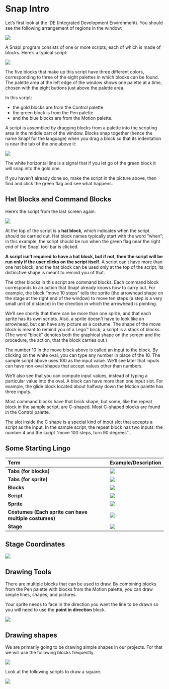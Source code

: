 # Snap Intro

Let’s first look at the IDE \(Integrated Development Environment\). You should see the following arrangement of regions in the window:

![](../.gitbook/assets/1%20%282%29.png)

A Snap! program consists of one or more scripts, each of which is made of blocks. Here’s a typical script:

![](../.gitbook/assets/2%20%283%29.png)

The five blocks that make up this script have three different colors, corresponding to three of the eight palettes in which blocks can be found. The palette area at the left edge of the window shows one palette at a time, chosen with the eight buttons just above the palette area. 

In this script:

* the gold blocks are from the Control palette
* the green block is from the Pen palette
* and the blue blocks are from the Motion palette. 

A script is assembled by dragging blocks from a palette into the scripting area in the middle part of the window. Blocks snap together \(hence the name Snap! for the language\) when you drag a block so that its indentation is near the tab of the one above it:

![](../.gitbook/assets/3%20%283%29.png)

The white horizontal line is a signal that if you let go of the green block it will snap into the gold one.

If you haven’t already done so, make the script in the picture above, then find and click the green flag and see what happens.

## Hat Blocks and Command Blocks

Here’s the script from the last screen again:

![](../.gitbook/assets/4.png)

At the top of the script is a **hat block**, which indicates when the script should be carried out. Hat block names typically start with the word “when”; in this example, the script should be run when the green flag near the right end of the Snap! tool bar is clicked.

**A script isn’t required to have a hat block, but if not, then the script will be run only if the user clicks on the script itself**. A script can’t have more than one hat block, and the hat block can be used only at the top of the script; its distinctive shape is meant to remind you of that.

The other blocks in this script are command blocks. Each command block corresponds to an action that Snap! already knows how to carry out. For example, the block “move 10 steps” tells the sprite \(the arrowhead shape on the stage at the right end of the window\) to move ten steps \(a step is a very small unit of distance\) in the direction in which the arrowhead is pointing. 

We’ll see shortly that there can be more than one sprite, and that each sprite has its own scripts. Also, a sprite doesn’t have to look like an arrowhead, but can have any picture as a costume. The shape of the move block is meant to remind you of a Lego™ brick; a script is a stack of blocks. \(The word “block” denotes both the graphical shape on the screen and the procedure, the action, that the block carries out.\)

The number 10 in the move block above is called an input to the block. By clicking on the white oval, you can type any number in place of the 10. The sample script above uses 100 as the input value. We’ll see later that inputs can have non-oval shapes that accept values other than numbers. 

We’ll also see that you can compute input values, instead of typing a particular value into the oval. A block can have more than one input slot. For example, the glide block located about halfway down the Motion palette has three inputs. 

Most command blocks have that brick shape, but some, like the repeat block in the sample script, are C-shaped. Most C-shaped blocks are found in the Control palette. 

The slot inside the C shape is a special kind of input slot that accepts a script as the input. In the sample script, the repeat block has two inputs: the number 4 and the script “move 100 steps, turn 90 degrees” .

## Some Starting Lingo

| **Term** | **Example/Description** |
| :--- | :--- |
| **Tabs \(for blocks\)** | ![](../.gitbook/assets/10%20%282%29.png) |
| **Tabs \(for sprite\)** | ![](../.gitbook/assets/11%20%281%29.png) |
| **Blocks** | ![](../.gitbook/assets/12%20%282%29.png) |
| **Script** | ![](../.gitbook/assets/13.png) |
| **Sprite** | ![](../.gitbook/assets/14%20%281%29.png) |
| **Costumes \(Each sprite can have multiple costumes\)** | ![](../.gitbook/assets/15%20%282%29.png) |
| **Stage** | ![](../.gitbook/assets/16%20%282%29.png) |

## Stage Coordinates

![](../.gitbook/assets/image%20%28108%29.png)

## Drawing Tools

There are multiple blocks that can be used to draw. By combining blocks from the Pen palette with blocks from the Motion palette, you can draw simple lines, shapes, and pictures. 

Your sprite needs to face in the direction you want the line to be drawn so you will need to use the **point in direction**  block.

![](../.gitbook/assets/38%20%281%29.png)

## Drawing shapes

We are primarily going to be drawing simple shapes in our projects. For that we will use the following blocks frequently. 

![](../.gitbook/assets/image%20%2812%29.png)

Look at the following scripts to draw a square. 

![](../.gitbook/assets/image%20%28101%29.png)

